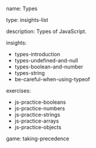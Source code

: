 name: Types

type: insights-list

description: Types of JavaScript.

insights:
  - types-introduction
  - types-undefined-and-null
  - types-boolean-and-number
  - types-string
  - be-careful-when-using-typeof


exercises:
  - js-practice-booleans
  - js-practice-numbers
  - js-practice-strings
  - js-practice-arrays
  - js-practice-objects

  
game: taking-precedence
